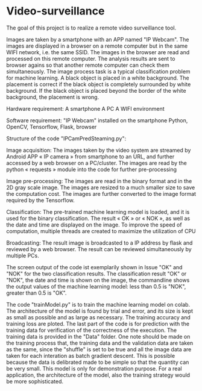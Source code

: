 # Video-surveillance

The goal of this project is to realize a remote video surveillance tool. 

Images are taken by a smartphone with an APP named "IP Webcam". The images are displayed in a browser on a remote computer but in the same WIFI network, i.e. the same SSID. The images in the browser are read and processed on this remote computer. The analysis results are sent to browser agains so that another remote computer can check them simultaneously. The image process task is a typical classification problem for machine learning. A black object is placed in a white background. The placement is correct if the black object is completely surrounded by white background. If the black object is placed beyond the border of the white background, the placement is wrong.

Hardware requirement:
A smartphone
A PC
A WIFI environment

Software requirement:
"IP Webcam" installed on the smartphone
Python, OpenCV, Tensorflow, Flask, browser

Structure of the code "IPCamPredSteaming.py":

Image acquisition:
The images taken by the video system are streamed by Android APP « IP camera » from smartphone to an URL, and further accessed by a web browser on a PC/cluster. 
The images are read by the python « requests »  module into the code for further pre-processing

Image pre-processing:
The images are read in the binary format and in the 2D gray scale image. 
The images are resized to a much smaller size to save the computation cost.
The images are further converted to the image format required by the Tensorflow.

Classification:
The pre-trained machine learning model is loaded, and it is used for the binary classification.
The result « OK » or « NOK », as well as the date and time are displayed on the image.
To improve the speed of computation, multiple threads are created to maximize the utilization of CPU

Broadcasting:
The result image is broadcasted to a IP address by flask and reviewed by a web browser.
The result can be reviewed simultaneously by multiple PCs. 

The screen output of the code ist exemplarily shown in Issue "OK" and "NOK" for the two classification results. The classification result "OK" or "NOK", the date and time is shown on the image, the commandline shows the output values of the machine learning model: less than 0.5 is "NOK", greater than 0.5 is "OK".

The code "trainModel.py" is to train the machine learning model on colab. The architecture of the model is found by trial and error, and its size is kept as small as possible and as large as necessary. The training accuracy and training loss are ploted. The last part of the code is for prediction with the training data for verification of the correctness of the execution. The training data is provided in the "Data" folder. One note should be made on the training process that, the training data and the validation data are taken as the same, since the "shuffle" is set to be true and all the image data are taken for each interation as batch gradient descent. This is possible because the data is delibrated made to be simple so that the quantity can be very small. This model is only for demonstration purpose. For a real application, the architecture of the model, also the training strategy would be more sophisticated.
